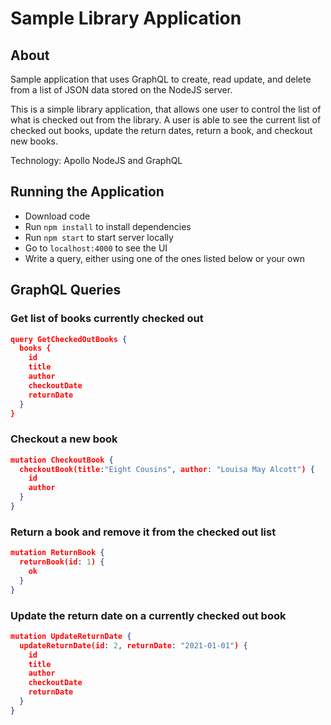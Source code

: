 # Sample Library Application

## About
Sample application that uses GraphQL to create, read update, and delete from a list of JSON data stored on the NodeJS server.

This is a simple library application, that allows one user to control the list of what is checked out from the library. A user is able to see the current list of checked out books, update the return dates, return a book, and checkout new books.

Technology: Apollo NodeJS and GraphQL

## Running the Application
- Download code
- Run `npm install` to install dependencies
- Run `npm start` to start server locally
- Go to `localhost:4000` to see the UI
- Write a query, either using one of the ones listed below or your own


## GraphQL Queries
### Get list of books currently checked out
~~~json
query GetCheckedOutBooks {
  books {
    id
    title
    author
    checkoutDate
    returnDate
  }
}
~~~

### Checkout a new book
~~~json
mutation CheckoutBook {
  checkoutBook(title:"Eight Cousins", author: "Louisa May Alcott") {
    id
    author
  }
}
~~~

### Return a book and remove it from the checked out list
~~~json
mutation ReturnBook {
  returnBook(id: 1) {
    ok
  }
}
~~~

### Update the return date on a currently checked out book
~~~json
mutation UpdateReturnDate {
  updateReturnDate(id: 2, returnDate: "2021-01-01") {
    id
    title
    author
    checkoutDate
    returnDate
  }
}
~~~